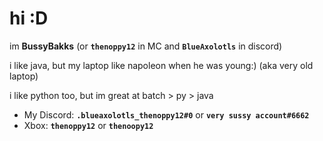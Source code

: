 # hi :D
im **BussyBakks** (or **``thenoppy12``** in MC and **``BlueAxolotls``** in discord)

i like java, but my laptop like napoleon when he was young:) (aka very old laptop)

i like python too, but im great at batch > py > java

* My Discord: **``.blueaxolotls_thenoppy12#0``** or **``very sussy account#6662``**
* Xbox: **``thenoppy12``** or **``thenoopy12``**
